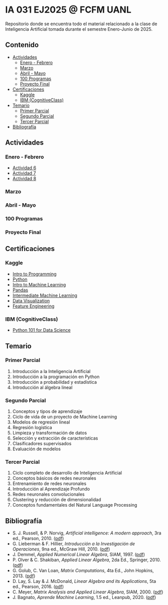 # IA 031 EJ2025 @ FCFM UANL
Repositorio donde se encuentra todo el material relacionado a la clase de Inteligencia Artificial tomada durante el semestre Enero-Junio de 2025.


## Contenido
- [Actividades](#actividades)
  - [Enero - Febrero](#enero---febrero)
  - [Marzo](#marzo)
  - [Abril - Mayo](#abril---mayo)
  - [100 Programas](#100-programas)
  - [Proyecto Final](#proyecto-final)
- [Certificaciones](#certificaciones)
  - [Kaggle](#kaggle)
  - [IBM (CognitiveClass)](#ibm-cognitiveclass)
- [Temario](#temario)
  - [Primer Parcial](#primer-parcial)
  - [Segundo Parcial](#segundo-parcial)
  - [Tercer Parcial](#tercer-parcial)
- [Bibliografía](#bibliografía)


## Actividades

### Enero - Febrero
- [Actividad 6](./Actividades/Actividad%206/Actividad6.pdf)
- [Actividad 7](./Actividades/Actividad%207/Actividad7.pdf)
- [Actividad 8](./Actividades/Actividad%208/Actividad8.pdf)

### Marzo

### Abril - Mayo

### 100 Programas

### Proyecto Final


## Certificaciones

### Kaggle
- [Intro to Programming](https://www.kaggle.com/learn/certification/mnstrr/intro-to-programming)
- [Python](https://www.kaggle.com/learn/certification/mnstrr/python)
- [Intro to Machine Learning](https://www.kaggle.com/learn/certification/mnstrr/intro-to-machine-learning)
- [Pandas](https://www.kaggle.com/learn/certification/mnstrr/pandas)
- [Intermediate Machine Learning](https://www.kaggle.com/learn/certification/mnstrr/intermediate-machine-learning)
- [Data Visualization](https://www.kaggle.com/learn/certification/mnstrr/data-visualization)
- [Feature Engineering](https://www.kaggle.com/learn/certification/mnstrr/feature-engineering)

### IBM (CognitiveClass)
- [Python 101 for Data Science](https://courses.cognitiveclass.ai/certificates/3ecce9e8f838407dbe48ace645420e0f)


## Temario

### Primer Parcial
1. Introducción a la Inteligencia Artificial
2. Introducción a la programación en Python
3. Introducción a probabilidad y estadística
4. Introducción al álgebra lineal

### Segundo Parcial
1. Conceptos y tipos de aprendizaje
2. Ciclo de vida de un proyecto de Machine Learning
3. Modelos de regresión lineal
4. Regresión logística
5. Limpieza y transformación de datos
6. Selección y extracción de características
7. Clasificadores supervisados
8. Evaluación de modelos

### Tercer Parcial
1. Ciclo completo de desarrollo de Inteligencia Artificial
2. Conceptos básicos de redes neuronales
3. Entrenamiento de redes neuronales
4. Introducción al Aprendizaje Profundo
5. Redes neuronales convolucionales
6. Clustering y reducción de dimensionalidad
7. Conceptos fundamentales del Natural Language Processing


## Bibliografía
- S. J. Russell, & P. Norvig, *Artificial intelligence: A modern approach*, 3ra ed., Pearson, 2010. ([pdf](./Libros/Artificial%20Intelligence%20-%20A%20Modern%20Approach%20(3rd%20Edition).pdf))
- G. Lieberman & F. Hillier, *Introducción a la Investigación de Operaciones*, 9na ed., McGraw Hill, 2010. ([pdf](./Libros/Introducción%20a%20la%20Investigación%20de%20Operaciones%20(9na%20ed)%20-%20Hillier%20Lieberman.pdf))
- J. Demmel, *Applied Numerical Linear Algebra*, SIAM, 1997. ([pdf](./Libros/Applied%20Numerical%20Linear%20Algebra.pdf))
- P. Olver & C. Shakiban, *Applied Linear Algebra*, 2da Ed., Springer, 2010. ([pdf](./Libros/Applied%20Linear%20Algebra.pdf))
- G. Golub, C. Van Loan, *Matrix Computations*, 4ta Ed., John Hopkins, 2013. ([pdf](./Libros/Matrix%20Computations.pdf))
- D. Lay, S. Lay & J. McDonald, *Linear Algebra and its Applications*, 5ta ed., Pearson, 2016. ([pdf](./Libros/Linear%20Algebra%20and%20its%20Applications.pdf))
- C. Meyer, *Matrix Analysis and Applied Linear Algebra*, SIAM, 2000. ([pdf](./Libros/Matrix%20Analysis%20and%20Applied%20Linear%20Algebra.pdf))
- J. Bagnato, *Aprende Machine Learning*, 1.5 ed., Leanpub, 2020. ([pdf](./Libros/Aprende%20Machine%20Learning.pdf))